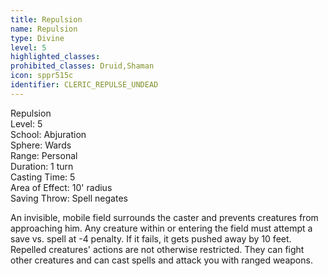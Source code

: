 ```yaml
---
title: Repulsion
name: Repulsion
type: Divine
level: 5
highlighted_classes: 
prohibited_classes: Druid,Shaman
icon: sppr515c
identifier: CLERIC_REPULSE_UNDEAD
---
```

Repulsion  
Level: 5  
School: Abjuration  
Sphere: Wards  
Range: Personal  
Duration: 1 turn  
Casting Time: 5  
Area of Effect: 10' radius  
Saving Throw: Spell negates  
  
An invisible, mobile field surrounds the caster and prevents creatures from approaching him. Any creature within or entering the field must attempt a save vs. spell at -4 penalty. If it fails, it gets pushed away by 10 feet. Repelled creatures' actions are not otherwise restricted. They can fight other creatures and can cast spells and attack you with ranged weapons.  
